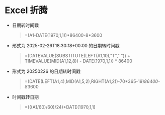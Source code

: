 # Excel 折腾

- 日期转时间戳
   > =(A1-DATE(1970,1,1))\*86400-8\*3600

- 形式为 2025-02-26T18:30:18+00:00 的日期转时间戳
   > =(DATEVALUE(SUBSTITUTE(LEFT(A1,10),"T"," ")) + TIMEVALUE(MID(A1,12,8)) - DATE(1970,1,1)) * 86400

- 形式为 20250226 的日期转时间戳
   > =(DATE(LEFT(A1,4),MID(A1,5,2),RIGHT(A1,2))-70*365-19)*86400-8*3600

- 时间戳转日期
   > =(((A1/60)/60)/24)+DATE(1970,1,1)

